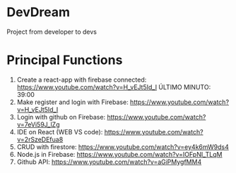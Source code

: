 # DevDream

Project from developer to devs

# Principal Functions

1. Create a react-app with firebase connected: https://www.youtube.com/watch?v=H_vEJt5Id_I ÚLTIMO MINUTO: 39:00
2. Make register and login with Firebase: https://www.youtube.com/watch?v=H_vEJt5Id_I
3. Login with github on Firebase: https://www.youtube.com/watch?v=7eVi59J_lZg
4. IDE on React (WEB VS code): https://www.youtube.com/watch?v=2rSzeDEfua8
5. CRUD with firestore: https://www.youtube.com/watch?v=ey4k6mW9ds4
6. Node.js in Firebase: https://www.youtube.com/watch?v=IOFpNI_TLqM
7. Github API: https://www.youtube.com/watch?v=aGiPMygfMM4
